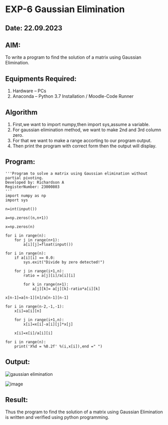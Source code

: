 # EXP-6 Gaussian Elimination
## Date: 22.09.2023
## AIM:
To write a program to find the solution of a matrix using Gaussian Elimination.

## Equipments Required:
1. Hardware – PCs
2. Anaconda – Python 3.7 Installation / Moodle-Code Runner

## Algorithm
1. First,we want to import numpy,then import sys,assume a variable.
2. For gaussian elimination method, we want to make 2nd and 3rd column zero.
3. For that we want to make a range accorting to our program output.
4. Then print the program with correct form then the output will display.

## Program:
```
'''Program to solve a matrix using Gaussian elimination without partial pivoting.
Developed by: Richardson A
RegisterNumber: 23000803
'''
import numpy as np
import sys

n=int(input())

a=np.zeros((n,n+1))

x=np.zeros(n)

for i in range(n):
    for j in range(n+1):
        a[i][j]=float(input())
        
for i in range(n):
    if a[i][i] == 0.0:
        sys.exit("Divide by zero detected!")
    
    for j in range(i+1,n):
        ratio = a[j][i]/a[i][i]
        
        for k in range(n+1):
            a[j][k]= a[j][k]-ratio*a[i][k]
            
x[n-1]=a[n-1][n]/a[n-1][n-1]

for i in range(n-2,-1,-1):
    x[i]=a[i][n]
    
    for j in range(i+1,n):
        x[i]=x[i]-a[i][j]*x[j]
    
    x[i]=x[i]/a[i][i]
     
for i in range(n):
    print('X%d = %0.2f' %(i,x[i]),end =" ")

```

## Output:
![gaussian elimination]()

![image](https://github.com/Richard01072002/Gaussian/assets/141472248/b8b36495-ce51-4763-8bb1-918a17e13373)


## Result:
Thus the program to find the solution of a matrix using Gaussian Elimination is written and verified using python programming.

